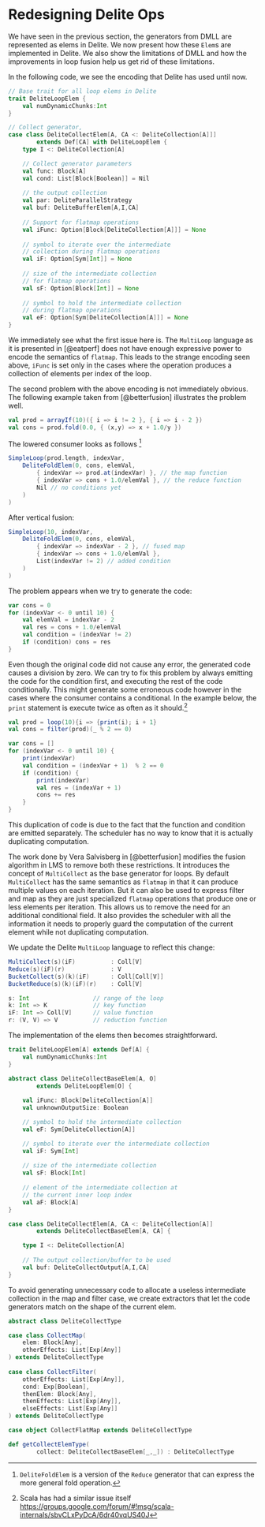 # Redesigning Delite Ops

We have seen in the previous section, the generators from DMLL are represented as elems in Delite. We now present how these `Elem`s are implemented in Delite. We also show the limitations of DMLL and how the improvements in loop fusion help us get rid of these limitations.

In the following code, we see the encoding that Delite has used until now.

```scala
// Base trait for all loop elems in Delite
trait DeliteLoopElem {
    val numDynamicChunks:Int
}

// Collect generator, 
case class DeliteCollectElem[A, CA <: DeliteCollection[A]]] 
        extends Def[CA] with DeliteLoopElem {
    type I <: DeliteCollection[A]

    // Collect generator parameters
    val func: Block[A]
    val cond: List[Block[Boolean]] = Nil
    
    // the output collection
    val par: DeliteParallelStrategy
    val buf: DeliteBufferElem[A,I,CA]
    
    // Support for flatmap operations
    val iFunc: Option[Block[DeliteCollection[A]]] = None
    
    // symbol to iterate over the intermediate 
    // collection during flatmap operations
    val iF: Option[Sym[Int]] = None
    
    // size of the intermediate collection
    // for flatmap operations
    val sF: Option[Block[Int]] = None
    
    // symbol to hold the intermediate collection
    // during flatmap operations
    val eF: Option[Sym[DeliteCollection[A]]] = None
}
```
We immediately see what the first issue here is. The `MultiLoop` language as it is presented in [@eatperf] does not have enough expressive power to encode the semantics of `flatmap`. This leads to the strange encoding seen above, `iFunc` is set only in the cases where the operation produces a collection of elements per index of the loop. 

The second problem with the above encoding is not immediately obvious. The following example taken from [@betterfusion] illustrates the problem well.

```scala
val prod = arrayIf(10)({ i => i != 2 }, { i => i - 2 })val cons = prod.fold(0.0, { (x,y) => x + 1.0/y })
```

The lowered consumer looks as follows [^2]
```scalaSimpleLoop(prod.length, indexVar,    DeliteFoldElem(0, cons, elemVal,        { indexVar => prod.at(indexVar) }, // the map function        { indexVar => cons + 1.0/elemVal }, // the reduce function        Nil // no conditions yet    )
)
```

[^2]: `DeliteFoldElem` is a version of the `Reduce` generator that can express the more general fold operation.
After vertical fusion:

```scalaSimpleLoop(10, indexVar,    DeliteFoldElem(0, cons, elemVal,        { indexVar => indexVar - 2 }, // fused map      
        { indexVar => cons + 1.0/elemVal },         List(indexVar != 2) // added condition
    )
)
```

The problem appears when we try to generate the code:
```scala
var cons = 0for (indexVar <- 0 until 10) {    val elemVal = indexVar - 2    val res = cons + 1.0/elemVal    val condition = (indexVar != 2)    if (condition) cons = res}
```

Even though the original code did not cause any error, the generated code causes a division by zero. We can try to fix this problem by always emitting the code for the condition first, and executing the rest of the code conditionally. This might generate some erroneous code however in the cases where the consumer contains a conditional. In the example below, the `print` statement is execute twice as often as it should.[^3]

[^3]: Scala has had a similar issue itself https://groups.google.com/forum/#!msg/scala-internals/sbvCLxPyDcA/6dr40vqUS40J  

```scala
val prod = loop(10){i => {print(i); i + 1}
val cons = filter(prod)(_ % 2 == 0)
```

```scala
var cons = []
for (indexVar <- 0 until 10) {
    print(indexVar)
    val condition = (indexVar + 1)  % 2 == 0
    if (condition) {
        print(indexVar)
        val res = (indexVar + 1) 
        cons += res
    }
}
```

This duplication of code is due to the fact that the function and condition are emitted separately. The scheduler has no way to know that it is actually duplicating computation.

The work done by Vera Salvisberg in [@betterfusion] modifies the fusion algorithm in LMS to remove both these restrictions. It introduces the concept of `MultiCollect` as the base generator for loops. By default `MultiCollect` has the same semantics as `flatmap` in that it can produce multiple values on each iteration. But it can also be used to express filter and map as they are just specialized `flatmap` operations that produce one or less elements per iteration. This allows us to remove the need for an additional conditional field. It also provides the scheduler with all the information it needs to properly guard the computation of the current element while not duplicating computation.

We update the Delite `MultiLoop` language to reflect this change:

```scala
MultiCollect(s)(iF)          : Coll[V]
Reduce(s)(iF)(r)             : V
BucketCollect(s)(k)(iF)      : Coll[Coll[V]]
BucketReduce(s)(k)(iF)(r)    : Coll[V]

s: Int                  // range of the loop
k: Int => K             // key function
iF: Int => Coll[V]      // value function
r: (V, V) => V          // reduction function
```

The implementation of the elems then becomes straightforward.

```scala
trait DeliteLoopElem[A] extends Def[A] {
    val numDynamicChunks:Int
}

abstract class DeliteCollectBaseElem[A, O] 
        extends DeliteLoopElem[O] {
          
    val iFunc: Block[DeliteCollection[A]]
    val unknownOutputSize: Boolean

    // symbol to hold the intermediate collection
    val eF: Sym[DeliteCollection[A]]

    // symbol to iterate over the intermediate collection
    val iF: Sym[Int]
    
    // size of the intermediate collection
    val sF: Block[Int]
    
    // element of the intermediate collection at 
    // the current inner loop index
    val aF: Block[A]
}

case class DeliteCollectElem[A, CA <: DeliteCollection[A]] 
        extends DeliteCollectBaseElem[A, CA] {

    type I <: DeliteCollection[A]
    
    // The output collection/buffer to be used
    val buf: DeliteCollectOutput[A,I,CA]
}
```

To avoid generating unnecessary code to allocate a useless intermediate collection in the map and filter case, we create extractors that let the code generators match on the shape of the current elem. 

```scala
abstract class DeliteCollectType

case class CollectMap(
    elem: Block[Any], 
    otherEffects: List[Exp[Any]]
) extends DeliteCollectType
        
case class CollectFilter(
    otherEffects: List[Exp[Any]], 
    cond: Exp[Boolean], 
    thenElem: Block[Any],
    thenEffects: List[Exp[Any]], 
    elseEffects: List[Exp[Any]]
) extends DeliteCollectType

case object CollectFlatMap extends DeliteCollectType

def getCollectElemType(
        collect: DeliteCollectBaseElem[_,_]) : DeliteCollectType
```
